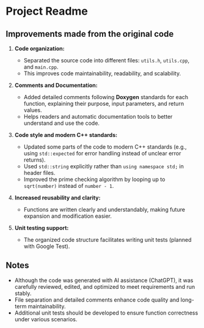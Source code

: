 # Project Readme

## Improvements made from the original code

1. **Code organization:**
   - Separated the source code into different files: `utils.h`, `utils.cpp`, and `main.cpp`.
   - This improves code maintainability, readability, and scalability.

2. **Comments and Documentation:**
   - Added detailed comments following **Doxygen** standards for each function, explaining their purpose, input parameters, and return values.
   - Helps readers and automatic documentation tools to better understand and use the code.

3. **Code style and modern C++ standards:**
   - Updated some parts of the code to modern C++ standards (e.g., using `std::expected` for error handling instead of unclear error returns).
   - Used `std::string` explicitly rather than `using namespace std;` in header files.
   - Improved the prime checking algorithm by looping up to `sqrt(number)` instead of `number - 1`.

4. **Increased reusability and clarity:**
   - Functions are written clearly and understandably, making future expansion and modification easier.

5. **Unit testing support:**
   - The organized code structure facilitates writing unit tests (planned with Google Test).

## Notes

- Although the code was generated with AI assistance (ChatGPT), it was carefully reviewed, edited, and optimized to meet requirements and run stably.
- File separation and detailed comments enhance code quality and long-term maintainability.
- Additional unit tests should be developed to ensure function correctness under various scenarios.
